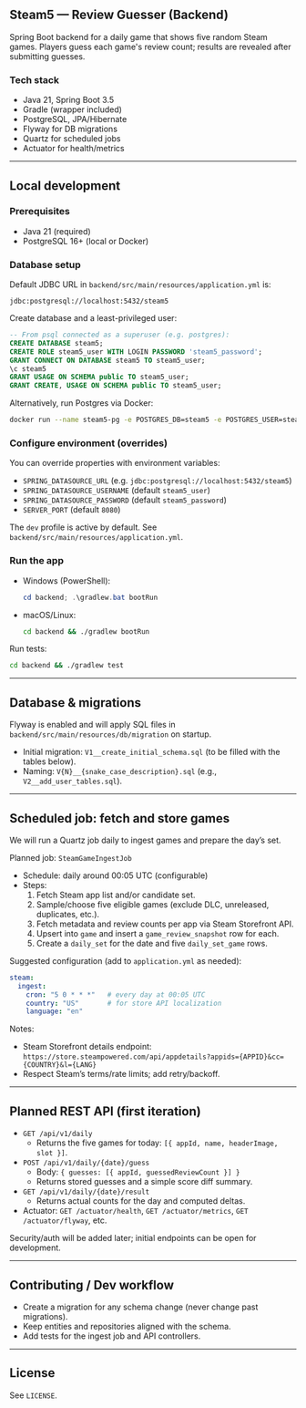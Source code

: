 ## Steam5 — Review Guesser (Backend)

Spring Boot backend for a daily game that shows five random Steam games. Players guess each game's review count; results
are revealed after submitting guesses.

### Tech stack

- Java 21, Spring Boot 3.5
- Gradle (wrapper included)
- PostgreSQL, JPA/Hibernate
- Flyway for DB migrations
- Quartz for scheduled jobs
- Actuator for health/metrics

---

## Local development

### Prerequisites

- Java 21 (required)
- PostgreSQL 16+ (local or Docker)

### Database setup

Default JDBC URL in `backend/src/main/resources/application.yml` is:

```
jdbc:postgresql://localhost:5432/steam5
```

Create database and a least-privileged user:

```sql
-- From psql connected as a superuser (e.g. postgres):
CREATE DATABASE steam5;
CREATE ROLE steam5_user WITH LOGIN PASSWORD 'steam5_password';
GRANT CONNECT ON DATABASE steam5 TO steam5_user;
\c steam5
GRANT USAGE ON SCHEMA public TO steam5_user;
GRANT CREATE, USAGE ON SCHEMA public TO steam5_user;
```

Alternatively, run Postgres via Docker:

```bash
docker run --name steam5-pg -e POSTGRES_DB=steam5 -e POSTGRES_USER=steam5_user -e POSTGRES_PASSWORD=steam5_password -p 5432:5432 -d postgres:16
```

### Configure environment (overrides)

You can override properties with environment variables:

- `SPRING_DATASOURCE_URL` (e.g. `jdbc:postgresql://localhost:5432/steam5`)
- `SPRING_DATASOURCE_USERNAME` (default `steam5_user`)
- `SPRING_DATASOURCE_PASSWORD` (default `steam5_password`)
- `SERVER_PORT` (default `8080`)

The `dev` profile is active by default. See `backend/src/main/resources/application.yml`.

### Run the app

- Windows (PowerShell):
  ```powershell
  cd backend; .\gradlew.bat bootRun
  ```
- macOS/Linux:
  ```bash
  cd backend && ./gradlew bootRun
  ```

Run tests:

```bash
cd backend && ./gradlew test
```

---

## Database & migrations

Flyway is enabled and will apply SQL files in `backend/src/main/resources/db/migration` on startup.

- Initial migration: `V1__create_initial_schema.sql` (to be filled with the tables below).
- Naming: `V{N}__{snake_case_description}.sql` (e.g., `V2__add_user_tables.sql`).

---

## Scheduled job: fetch and store games

We will run a Quartz job daily to ingest games and prepare the day’s set.

Planned job: `SteamGameIngestJob`

- Schedule: daily around 00:05 UTC (configurable)
- Steps:
    1. Fetch Steam app list and/or candidate set.
    2. Sample/choose five eligible games (exclude DLC, unreleased, duplicates, etc.).
    3. Fetch metadata and review counts per app via Steam Storefront API.
    4. Upsert into `game` and insert a `game_review_snapshot` row for each.
    5. Create a `daily_set` for the date and five `daily_set_game` rows.

Suggested configuration (add to `application.yml` as needed):

```yaml
steam:
  ingest:
    cron: "5 0 * * *"   # every day at 00:05 UTC
    country: "US"       # for store API localization
    language: "en"
```

Notes:

- Steam Storefront details endpoint:
  `https://store.steampowered.com/api/appdetails?appids={APPID}&cc={COUNTRY}&l={LANG}`
- Respect Steam’s terms/rate limits; add retry/backoff.

---

## Planned REST API (first iteration)

- `GET /api/v1/daily`
    - Returns the five games for today: `[{ appId, name, headerImage, slot }]`.
- `POST /api/v1/daily/{date}/guess`
    - Body: `{ guesses: [{ appId, guessedReviewCount }] }`
    - Returns stored guesses and a simple score diff summary.
- `GET /api/v1/daily/{date}/result`
    - Returns actual counts for the day and computed deltas.
- Actuator: `GET /actuator/health`, `GET /actuator/metrics`, `GET /actuator/flyway`, etc.

Security/auth will be added later; initial endpoints can be open for development.

---

## Contributing / Dev workflow

- Create a migration for any schema change (never change past migrations).
- Keep entities and repositories aligned with the schema.
- Add tests for the ingest job and API controllers.

---

## License

See `LICENSE`.
